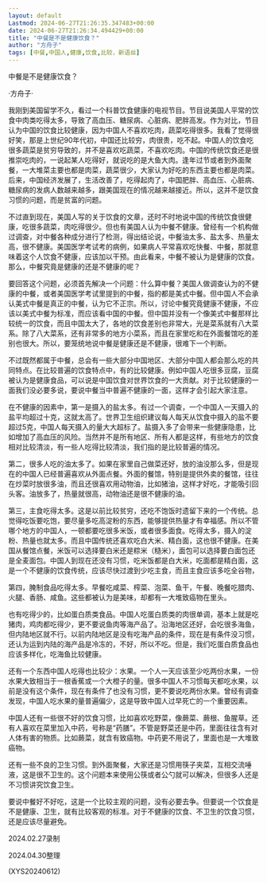 ```yaml
---
layout: default
Lastmod: 2024-06-27T21:26:35.347483+00:00
date: 2024-06-27T21:26:34.494429+00:00
title: "中餐是不是健康饮食？"
author: "方舟子"
tags: [中餐,中国人,健康,饮食,比较，新语丝]
---
```


中餐是不是健康饮食？

·方舟子·

我刚到美国留学不久，看过一个科普饮食健康的电视节目。节目说美国人平常的饮食中肉类吃得太多，导致了高血压、糖尿病、心脏病、肥胖高发。作为对比，节目认为中国的饮食比较健康，因为中国人不喜欢吃肉，蔬菜吃得很多。我看了觉得很好笑，那是上世纪90年代初，中国还比较穷，肉很贵，吃不起。中国人的饮食吃很多蔬菜是贫穷导致的，并不是喜欢吃蔬菜，不喜欢吃肉。中国的传统饮食还是很推崇吃肉的，一说起某人吃得好，就说吃的是大鱼大肉。逢年过节或者到外面聚餐，一大堆菜主要也都是肉菜，蔬菜很少，大家认为好吃的东西主要也都是肉菜。后来，中国经济发展了，生活改善了，吃得起肉了，中国肥胖、高血压、心脏病、糖尿病的发病人数越来越多，跟美国现在的情况越来越接近。所以，这并不是饮食习惯的问题，而是贫富的问题。

不过直到现在，美国人写的关于饮食的文章，还时不时地说中国的传统饮食很健康，吃很多蔬菜，肉吃得很少。但也有美国人认为中餐不健康。曾经有一个机构做过调查，对中餐各种成分进行了检测，得出结论说，中餐油太多、盐太多、热量太高，很不健康。美国医学考试考的病例，如果病人平常喜欢吃快餐、中餐，那就意味着这个人饮食不健康，应该加以干预。由此看来，中餐不被认为是健康的饮食。那么，中餐究竟是健康的还是不健康的呢？

要回答这个问题，必须首先解决一个问题：什么算中餐？美国人做调查认为的不健康的中餐，或者美国医学考试里提到的中餐，指的都是美式中餐。但中国人不会承认美式中餐是真正的中餐，认为它不正宗。所以，讨论中餐究竟健康不健康，不应该以美式中餐为标准，而应该看中国的中餐。但中国并没有一个像美式中餐那样比较统一的饮食，而且中国太大了，各地的饮食差别也非常大，光是菜系就有八大菜系。除了八大菜系，还有非常多的地方小菜系，而且在家里吃和在外面餐馆吃的差别也很大。所以，要笼统地说中餐是健康还是不健康，很难下一个判断。

不过既然都属于中餐，总会有一些大部分中国地区、大部分中国人都会那么吃的共同特点。在比较普遍的饮食特点中，有的比较健康。例如中国人吃很多豆腐，豆腐被认为是健康食品，可以说是中国饮食对世界饮食的一大贡献。对于比较健康的一面我们没必要多说，要说中餐当中普遍不健康的一面，这样才会引起大家注意。

在不健康的因素中，第一是摄入的盐太多。有过一个调查，一个中国人一天摄入的盐平均超过十克，这就太高了。世界卫生组织建议每人每天从饮食中摄入的盐不要超过5克，中国人每天摄入的量大大超标了。盐摄入多了会带来一些健康隐患，比如增加了高血压的风险。当然并不是所有地区、所有人都是这样，有些地方的饮食相对比较清淡，有一些人吃得比较清淡，我们指的是比较普遍的情况。

第二，很多人吃的油太多了。如果在家里自己做菜还好，放的油没那么多，但是现在的中国人已经普遍喜欢从外面点餐。外面的餐馆，特别是提供外卖的餐馆，往往在炒菜时放很多油，而且还很喜欢用动物油，比如猪油，这样才好吃，才能吸引回头客。油放多了，热量就很高，动物油还是很不健康的油。

第三，主食吃得太多。这是以前比较贫穷，还吃不饱饭时遗留下来的一个传统。总觉得吃饭要吃饱，要尽量多吃高淀粉的东西，能够提供热量才有幸福感。所以不管哪个地方的中国人，一顿都要吃很多米饭，或者很多面食。吃得太多，摄入的淀粉、热量也就太多。而且中国传统还喜欢吃白大米、精白面，这也很不健康。在美国从餐馆点餐，米饭可以选择要白米还是粽米（糙米），面包可以选择要白面包还是全麦面包。中国人到现在还没有习惯，吃米饭都是白大米，吃面都是精白面，这是一个不健康的饮食传统，应该尽快过渡到少吃主食，而且主食应该多吃全谷物，

第四，腌制食品吃得太多。早餐吃咸菜、榨菜、泡菜、鱼干，午餐、晚餐吃腊肉、火腿、香肠、咸鱼。这些都被认为是美味，却都有一大堆致癌物在里头。

也有吃得少的，比如蛋白质类食品。中国人吃蛋白质类的肉很单调，基本上就是吃猪肉，鸡肉都吃得少，更不要说鱼肉等海产品了。沿海地区还好，会吃很多海鱼，但内陆地区就不行。以前内陆地区是没有吃海产品的条件，现在是有条件没习惯，还认为运到内陆的海产品是冷冻的，不好，所以不吃。但是，我们吃蛋白质食品也应该多样化，吃海鱼比较健康。

还有一个东西中国人吃得也比较少：水果。一个人一天应该至少吃两份水果，一份水果大致相当于一根香蕉或一个大橙子的量。很多中国人不习惯每天都吃水果，以前是没有这个条件，现在有条件了也没有习惯，更不要说吃两份水果。曾经有调查发现，中国人吃水果的量普遍偏少，这是导致中国人过早死亡的一个重要因素。

中国人还有一些很不好的饮食习惯，比如喜欢吃野菜，像蕨菜、蕨根、鱼腥草。还有人喜欢在菜里加入中药，号称是“药膳”。不管是野菜还是中药，里面往往含有对人体有害的物质。比如蕨菜，就含有致癌物。中药更不用说了，里面也是一大堆致癌物。

还有一些不良的卫生习惯。到外面聚餐，大家还是习惯用筷子夹菜，互相交流唾液，这是很不卫生的。这个问题本来使用公筷或者公勺就可以解决，但很多人还是不习惯讲究饮食卫生。

要说中餐好不好吃，这是一个比较主观的问题，没有必要去争。但要说一个饮食是不是健康、卫生，就有比较客观的标准。对于不健康的饮食、不卫生的饮食习惯，还是应该尽量避免。

2024.02.27录制

2024.04.30整理

(XYS20240612)

